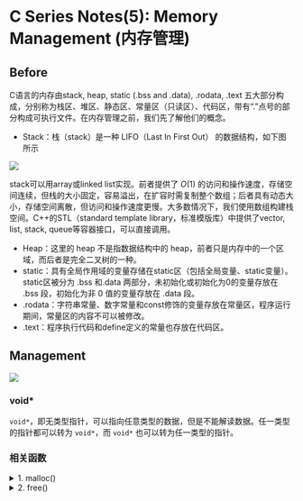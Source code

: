 # C Series Notes(5): Memory Management (内存管理)

## Before 

C语言的内存由stack, heap, static (.bss and .data), .rodata, .text 五大部分构成，分别称为栈区、堆区、静态区、常量区（只读区）、代码区，带有“.”点号的部分构成可执行文件。在内存管理之前，我们先了解他们的概念。

- Stack：栈（stack）是一种 LIFO（Last In First Out） 的数据结构，如下图所示

<div class="center"><img src="https://imagebank-0.oss-cn-beijing.aliyuncs.com/VS-PicGo/2024-07-15-15-07-26_CSeriesNotes(5)-MemoryManagement.jpg"/></div>

stack可以用array或linked list实现。前者提供了 $O(1)$ 的访问和操作速度，存储空间连续，但栈的大小固定，容易溢出，在扩容时需复制整个数组；后者具有动态大小，存储空间离散，但访问和操作速度更慢。大多数情况下，我们使用数组构建栈空间。C++的STL（standard template library，标准模版库）中提供了vector, list, stack, queue等容器接口，可以直接调用。

- Heap：这里的 heap 不是指数据结构中的 heap，前者只是内存中的一个区域，而后者是完全二叉树的一种。
- static：具有全局作用域的变量存储在static区（包括全局变量、static变量）。static区被分为 .bss 和.data 两部分，未初始化或初始化为0的变量存放在 .bss 段，初始化为非 0 值的变量存放在 .data 段。
- .rodata：字符串常量、数字常量和const修饰的变量存放在常量区，程序运行期间，常量区的内容不可以被修改。
- .text：程序执行代码和define定义的常量也存放在代码区。

## Management

<div class="center"><img src="https://imagebank-0.oss-cn-beijing.aliyuncs.com/VS-PicGo/2024-07-15-14-47-36_CSeriesNotes(5)-MemoryManagement.jpg"/></div>

### void* 

`void*`，即无类型指针，可以指向任意类型的数据，但是不能解读数据。任一类型的指针都可以转为 `void*`，而 `void*` 也可以转为任一类型的指针。

### 相关函数

<!-- details begin -->
<details>
<summary>1. malloc()</summary>

注意：`malloc()`不会对所分配的内存进行初始化，里面还保存着原来的值。

```c
/* 原型 */
void* malloc(size_t size);

/* 一般用法 */
int* p = (int*) malloc(sizeof(int) * 10);
if (p == NULL) {
  // 内存分配失败, dosomethinh
}
else {
    // 内存分配成功, 使用 p 指针
}
```
</details>
<!-- details begin -->
<details>
<summary>2. free()</summary>

`free()`释放已分配的内存，否则内存块一直被占用，直到程序结束。

```c
/* 原型 */
void free(void* block);

/* 一般用法 */
int* p = (int*) malloc(sizeof(int));

*p = 12;
free(p);
```
</details>